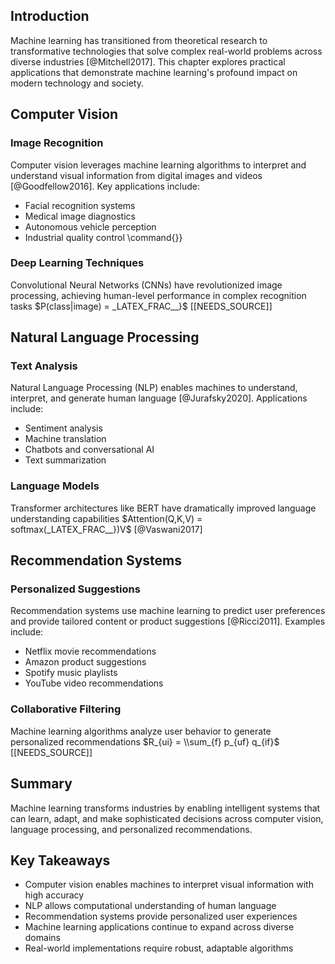 ## Introduction

Machine learning has transitioned from theoretical research to transformative technologies that solve complex real-world problems across diverse industries [@Mitchell2017]. This chapter explores practical applications that demonstrate machine learning's profound impact on modern technology and society.

## Computer Vision

### Image Recognition
Computer vision leverages machine learning algorithms to interpret and understand visual information from digital images and videos [@Goodfellow2016]. Key applications include:

- Facial recognition systems
- Medical image diagnostics
- Autonomous vehicle perception
- Industrial quality control
\command{}}

### Deep Learning Techniques
Convolutional Neural Networks (CNNs) have revolutionized image processing, achieving human-level performance in complex recognition tasks $P(class|image) = \_LATEX_FRAC__}$ [[NEEDS_SOURCE]]

## Natural Language Processing

### Text Analysis
Natural Language Processing (NLP) enables machines to understand, interpret, and generate human language [@Jurafsky2020]. Applications include:

- Sentiment analysis
- Machine translation
- Chatbots and conversational AI
- Text summarization

### Language Models
Transformer architectures like BERT have dramatically improved language understanding capabilities $Attention(Q,K,V) = softmax(\_LATEX_FRAC__})V$ [@Vaswani2017]

## Recommendation Systems

### Personalized Suggestions
Recommendation systems use machine learning to predict user preferences and provide tailored content or product suggestions [@Ricci2011]. Examples include:

- Netflix movie recommendations
- Amazon product suggestions
- Spotify music playlists
- YouTube video recommendations

### Collaborative Filtering
Machine learning algorithms analyze user behavior to generate personalized recommendations $R_{ui} = \\sum_{f} p_{uf} q_{if}$ [[NEEDS_SOURCE]]

## Summary

Machine learning transforms industries by enabling intelligent systems that can learn, adapt, and make sophisticated decisions across computer vision, language processing, and personalized recommendations.

## Key Takeaways

- Computer vision enables machines to interpret visual information with high accuracy
- NLP allows computational understanding of human language
- Recommendation systems provide personalized user experiences
- Machine learning applications continue to expand across diverse domains
- Real-world implementations require robust, adaptable algorithms